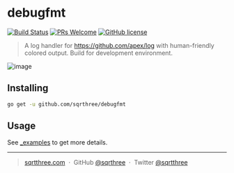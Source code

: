 # debugfmt

[![Build Status](https://travis-ci.org/sqrthree/debugfmt.svg?branch=master)](https://travis-ci.org/sqrthree/debugfmt)
[![PRs Welcome](https://img.shields.io/badge/PRs-welcome-brightgreen.svg?style=flat)](http://makeapullrequest.com)
[![GitHub license](https://img.shields.io/badge/license-MIT-blue.svg?style=flat)](https://github.com/sqrthree/debugfmt/blob/master/LICENSE)

> A log handler for https://github.com/apex/log with human-friendly colored output. Build for development environment.

![image](https://user-images.githubusercontent.com/8622362/37872821-e383d602-3041-11e8-8b72-82673cfcf80f.png)

## Installing

```bash
go get -u github.com/sqrthree/debugfmt
```

## Usage

See [_examples](./_examples/main.go) to get more details.

---

> [sqrtthree.com](http://sqrtthree.com/) &nbsp;&middot;&nbsp;
> GitHub [@sqrthree](https://github.com/sqrthree) &nbsp;&middot;&nbsp;
> Twitter [@sqrtthree](https://twitter.com/sqrtthree)
